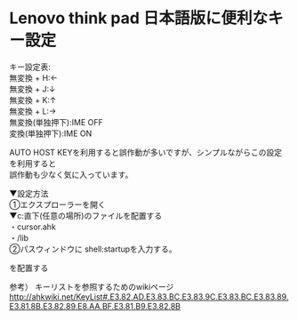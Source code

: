 # Lenovo think pad 日本語版に便利なキー設定<br/>
キー設定表:<br/>
無変換 + H:←<br/>
無変換 + J:↓<br/>
無変換 + K:↑<br/>
無変換 + L:→<br/>
無変換(単独押下):IME OFF<br/>
変換(単独押下):IME ON<br/>

AUTO HOST KEYを利用すると誤作動が多いですが、シンプルながらこの設定を利用すると<br/>
誤作動も少なく気に入っています。<br/>


▼設定方法 <br/>
①エクスプローラーを開く  <br/>
▼c:直下(任意の場所)のファイルを配置する <br/>
  ・cursor.ahk  <br/>
  ・/lib  <br/>
②パスウィンドウに shell:startupを入力する。 <br/>

 を配置する
 
 参考）
 キーリストを参照するためのwikiページ
 http://ahkwiki.net/KeyList#.E3.82.AD.E3.83.BC.E3.83.9C.E3.83.BC.E3.83.89.E3.81.8B.E3.82.89.E8.AA.BF.E3.81.B9.E3.82.8B
 
